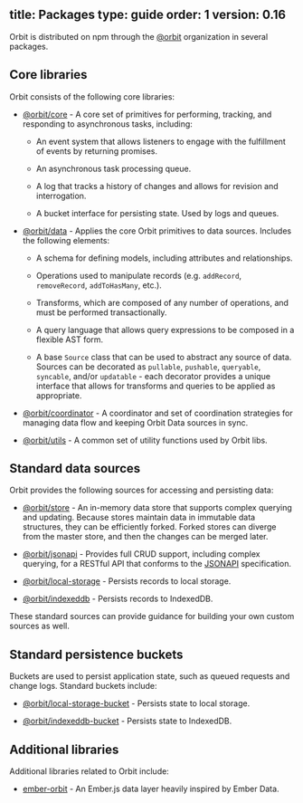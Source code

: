 title: Packages
type: guide
order: 1
version: 0.16
---

Orbit is distributed on npm through the
[@orbit](https://www.npmjs.com/org/orbit) organization in several packages.

## Core libraries

Orbit consists of the following core libraries:

* [@orbit/core](https://www.npmjs.com/package/@orbit/core) - A core
set of primitives for performing, tracking, and responding to asynchronous
tasks, including:

  * An event system that allows listeners to engage with the fulfillment of
    events by returning promises.

  * An asynchronous task processing queue.

  * A log that tracks a history of changes and allows for revision and
    interrogation.

  * A bucket interface for persisting state. Used by logs and queues.

* [@orbit/data](https://www.npmjs.com/package/@orbit/data) - Applies
the core Orbit primitives to data sources. Includes the following elements:

  * A schema for defining models, including attributes and relationships.

  * Operations used to manipulate records (e.g. `addRecord`, `removeRecord`,
    `addToHasMany`, etc.).

  * Transforms, which are composed of any number of operations, and must be
    performed transactionally.

  * A query language that allows query expressions to be composed in a flexible
    AST form.

  * A base `Source` class that can be used to abstract any source of data.
    Sources can be decorated as `pullable`, `pushable`, `queryable`, `syncable`,
    and/or `updatable` - each decorator provides a unique interface that allows
    for transforms and queries to be applied as appropriate.

* [@orbit/coordinator](https://www.npmjs.com/package/@orbit/coordinator) -
  A coordinator and set of coordination strategies for managing data flow and
  keeping Orbit Data sources in sync.

* [@orbit/utils](https://www.npmjs.com/package/@orbit/utils) - A
common set of utility functions used by Orbit libs.

## Standard data sources

Orbit provides the following sources for accessing and persisting data:

* [@orbit/store](https://www.npmjs.com/package/@orbit/store) - An
  in-memory data store that supports complex querying and updating. Because
  stores maintain data in immutable data structures, they can be efficiently
  forked. Forked stores can diverge from the master store, and then the changes
  can be merged later.

* [@orbit/jsonapi](https://www.npmjs.com/package/@orbit/jsonapi) -
  Provides full CRUD support, including complex querying, for a RESTful API that
  conforms to the [JSONAPI](http://jsonapi.org/) specification.

* [@orbit/local-storage](https://www.npmjs.com/package/@orbit/local-storage) -
Persists records to local storage.

* [@orbit/indexeddb](https://www.npmjs.com/package/@orbit/indexeddb) -
Persists records to IndexedDB.

These standard sources can provide guidance for building your own custom sources
as well.

## Standard persistence buckets

Buckets are used to persist application state, such as queued requests and
change logs. Standard buckets include:

* [@orbit/local-storage-bucket](https://www.npmjs.com/package/@orbit/local-storage-bucket) -
Persists state to local storage.

* [@orbit/indexeddb-bucket](https://www.npmjs.com/package/@orbit/indexeddb-bucket) -
Persists state to IndexedDB.

## Additional libraries

Additional libraries related to Orbit include:

* [ember-orbit](https://www.npmjs.com/package/ember-orbit) - An Ember.js data
  layer heavily inspired by Ember Data.
